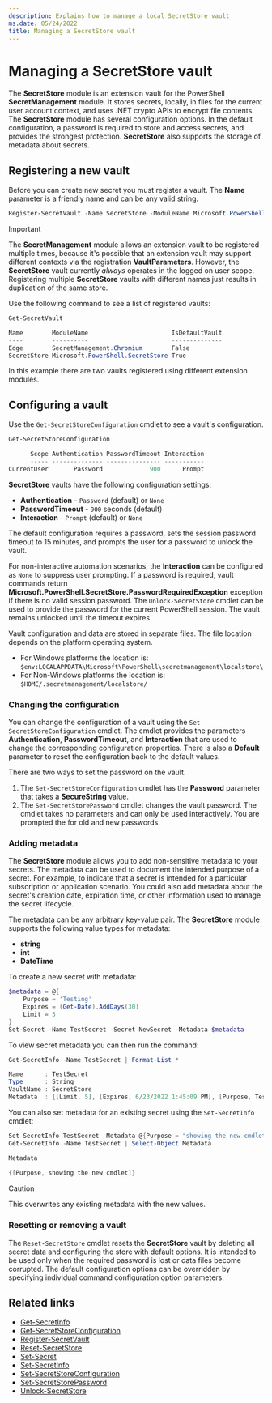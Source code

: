 ```yaml
---
description: Explains how to manage a local SecretStore vault
ms.date: 05/24/2022
title: Managing a SecretStore vault
---
```

# Managing a SecretStore vault

The **SecretStore** module is an extension vault for the PowerShell **SecretManagement** module. It
stores secrets, locally, in files for the current user account context, and uses .NET crypto APIs to
encrypt file contents. The **SecretStore** module has several configuration options. In the default
configuration, a password is required to store and access secrets, and provides the strongest
protection. **SecretStore** also supports the storage of metadata about secrets.

## Registering a new vault

Before you can create new secret you must register a vault. The **Name** parameter is a friendly
name and can be any valid string.

```powershell
Register-SecretVault -Name SecretStore -ModuleName Microsoft.PowerShell.SecretStore -DefaultVault
```

> [!IMPORTANT]
> The **SecretManagement** module allows an extension vault to be registered multiple times, because
> it's possible that an extension vault may support different contexts via the registration
> **VaultParameters**. However, the **SecretStore** vault currently _always_ operates in the logged on
> user scope. Registering multiple **SecretStore** vaults with different names just results in
> duplication of the same store.

Use the following command to see a list of registered vaults:

```powershell
Get-SecretVault

Name        ModuleName                       IsDefaultVault
----        ----------                       --------------
Edge        SecretManagement.Chromium        False
SecretStore Microsoft.PowerShell.SecretStore True
```

In this example there are two vaults registered using different extension modules.

## Configuring a vault

Use the `Get-SecretStoreConfiguration` cmdlet to see a vault's configuration.

```powershell
Get-SecretStoreConfiguration

      Scope Authentication PasswordTimeout Interaction
      ----- -------------- --------------- -----------
CurrentUser       Password             900      Prompt
```

**SecretStore** vaults have the following configuration settings:

- **Authentication** - `Password` (default) or `None`
- **PasswordTimeout** - `900` seconds (default)
- **Interaction** - `Prompt` (default) or `None`

The default configuration requires a password, sets the session password timeout to 15 minutes, and
prompts the user for a password to unlock the vault.

For non-interactive automation scenarios, the **Interaction** can be configured as `None` to
suppress user prompting. If a password is required, vault commands return
**Microsoft.PowerShell.SecretStore.PasswordRequiredException** exception if there is no valid
session password. The `Unlock-SecretStore` cmdlet can be used to provide the password for the
current PowerShell session. The vault remains unlocked until the timeout expires.

Vault configuration and data are stored in separate files. The file location depends on the platform
operating system.

- For Windows platforms the location is: `$env:LOCALAPPDATA\Microsoft\PowerShell\secretmanagement\localstore\`
- For Non-Windows platforms the location is: `$HOME/.secretmanagement/localstore/`

### Changing the configuration

You can change the configuration of a vault using the `Set-SecretStoreConfiguration` cmdlet. The
cmdlet provides the parameters **Authentication**, **PasswordTimeout**, and **Interaction** that are
used to change the corresponding configuration properties. There is also a **Default** parameter to
reset the configuration back to the default values.

There are two ways to set the password on the vault.

1. The `Set-SecretStoreConfiguration` cmdlet has the **Password** parameter that takes a
   **SecureString** value.
1. The `Set-SecretStorePassword` cmdlet changes the vault password. The cmdlet takes no parameters
   and can only be used interactively. You are prompted the for old and new passwords.

### Adding metadata

The **SecretStore** module allows you to add non-sensitive metadata to your secrets. The metadata
can be used to document the intended purpose of a secret. For example, to indicate that a secret
is intended for a particular subscription or application scenario. You could also add metadata
about the secret's creation date, expiration time, or other information used to manage the secret
lifecycle.

The metadata can be any arbitrary key-value pair. The **SecretStore** module supports the following
value types for metadata:

- **string**
- **int**
- **DateTime**

To create a new secret with metadata:

```powershell
$metadata = @{
    Purpose = 'Testing'
    Expires = (Get-Date).AddDays(30)
    Limit = 5
}
Set-Secret -Name TestSecret -Secret NewSecret -Metadata $metadata
```

To view secret metadata you can then run the command:

```powershell
Get-SecretInfo -Name TestSecret | Format-List *

Name      : TestSecret
Type      : String
VaultName : SecretStore
Metadata  : {[Limit, 5], [Expires, 6/23/2022 1:45:09 PM], [Purpose, Testing]}
```

You can also set metadata for an existing secret using the `Set-SecretInfo` cmdlet:

```powershell
Set-SecretInfo TestSecret -Metadata @{Purpose = "showing the new cmdlet"}
Get-SecretInfo -Name TestSecret | Select-Object Metadata

Metadata
--------
{[Purpose, showing the new cmdlet]}
```

> [!CAUTION]
> This overwrites any existing metadata with the new values.

### Resetting or removing a vault

The `Reset-SecretStore` cmdlet resets the **SecretStore** vault by deleting all secret data and
configuring the store with default options. It is intended to be used only when the required
password is lost or data files become corrupted. The default configuration options can be overridden
by specifying individual command configuration option parameters.

## Related links

- [Get-SecretInfo](xref:Microsoft.PowerShell.SecretManagement.Get-SecretInfo)
- [Get-SecretStoreConfiguration](xref:Microsoft.PowerShell.SecretStore.Get-SecretStoreConfiguration)
- [Register-SecretVault](xref:Microsoft.PowerShell.SecretManagement.Register-SecretVault)
- [Reset-SecretStore](xref:Microsoft.PowerShell.SecretStore.Reset-SecretStore)
- [Set-Secret](xref:Microsoft.PowerShell.SecretManagement.Set-Secret)
- [Set-SecretInfo](xref:Microsoft.PowerShell.SecretManagement.Set-SecretInfo)
- [Set-SecretStoreConfiguration](xref:Microsoft.PowerShell.SecretStore.Set-SecretStoreConfiguration)
- [Set-SecretStorePassword](xref:Microsoft.PowerShell.SecretStore.Set-SecretStorePassword)
- [Unlock-SecretStore](xref:Microsoft.PowerShell.SecretStore.Unlock-SecretStore)
